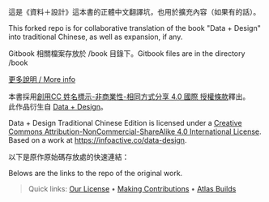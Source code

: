 這是《資料＋設計》這本書的正體中文翻譯坑，也用於擴充內容（如果有的話）。

This forked repo is for collaborative translation of the book "Data + Design" into traditional Chinese, as well as expansion, if any.

Gitbook 相關檔案存放於 /book 目錄下。Gitbook files are in the directory /book

[更多說明 / More info](http://bit.ly/data-design-zh)

本書採用<a rel="license" href="https://creativecommons.org/licenses/by-nc-sa/4.0/deed.zh_TW">創用CC 姓名標示-非商業性-相同方式分享 4.0 國際 授權條款</a>釋出。<br />此作品衍生自 <a xmlns:dct="http://purl.org/dc/terms/" href="https://infoactive.co/data-design" rel="dct:source">Data + Design</a>。

<span xmlns:dct="http://purl.org/dc/terms/" property="dct:title">Data + Design Traditional Chinese Edition</span> is licensed under a <a rel="license" href="http://creativecommons.org/licenses/by-nc-sa/4.0/">Creative Commons Attribution-NonCommercial-ShareAlike 4.0 International License</a>.<br />Based on a work at <a xmlns:dct="http://purl.org/dc/terms/" href="https://infoactive.co/data-design" rel="dct:source">https://infoactive.co/data-design</a>.

以下是原作原始碼存放處的快速連結：

Belows are the links to the repo of the original work.

> Quick links: [Our License](https://github.com/infoactive/data-design#how-were-licensed) &bull; [Making Contributions](https://github.com/infoactive/data-design#can-i-make-edits) &bull; [Atlas Builds](https://github.com/infoactive/data-design#building-with-atlas)
